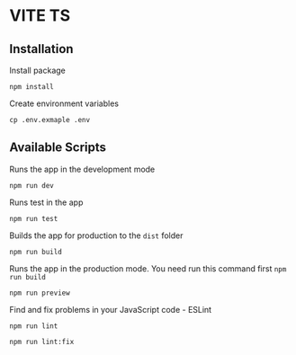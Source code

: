 # VITE TS

## Installation

Install package
```
npm install
```

Create environment variables
```
cp .env.exmaple .env
```

## Available Scripts

Runs the app in the development mode
```
npm run dev
```

Runs test in the app
```
npm run test
```

Builds the app for production to the `dist` folder
```
npm run build
```

Runs the app in the production mode. You need run this command first `npm run build`
```
npm run preview
```

Find and fix problems in your JavaScript code - ESLint
```
npm run lint
```
```
npm run lint:fix
```
